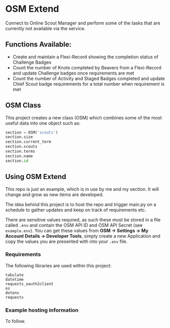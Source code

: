 # OSM Extend

Connect to Online Scout Manager and perform some of the tasks that are currently not available via the service.

## Functions Available:
* Create and maintain a Flexi-Record showing the completion status of Challenge Badges
* Count the number of Knots completed by Beavers from a Flexi-Record and update Challenge badges once requirements are met
* Count the number of Activity and Staged Badges completed and update Chief Scout badge requirements for a total number when requirement is met

## OSM Class
This project creates a new class (OSM) which combines some of the most useful data into one object such as:

``` python
section = OSM('scouts')
section.size
section.current_term
section.scouts
section.terms
section.name
section.id
```

## Using OSM Extend
This repo is just an example, which is in use by me and my section. It will change and grow as new items are developed. 

The idea behind this project is to host the repo and trigger main.py on a schedule to gather updates and keep on track of requirements etc.

There are sensitive values required, as such these must be stored in a file called `.env` and contain the OSM API ID and OSM API Secret (see `example.env`). You can get these values from **OSM -> Settings -> My Account Details -> Developer Tools**, simply create a new Application and copy the values you are presented with into your `.env` file.

### Requirements
The following libraries are used within this project:
```
tabulate
datetime
requests_oauth2client
os
dotenv
requests
```

### Example hosting information
To follow.